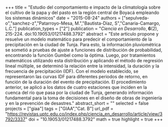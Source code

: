 +++
title = "Estudio del comportamiento e impacto de la climatología sobre el cultivo de la papa y del pasto en la región central de Boyacá empleando los sistemas dinámicos"
date = "2015-08-24"
authors = ["sepulveda-o","sanchez-z","Patarroyo-Mesa, M.","Bautista-Díaz, S","Canaria-Camargo, L.C."]
publication_types = ["2"]
publication = "*Ciencia en Desarrollo*, **6**(2), 215-224. doi:10.19053/01217488.3792"
abstract = "Este articulo propone y resuelve un modelo matemático para predecir el comportamiento de la precipitación en la ciudad de Tunja. Para esto, la información pluviométrica se sometió a pruebas de ajuste a funciones de distribución de probabilidad, encontrando la función Gumbel como la óptima. Luego, por tratamientos matemáticos utilizando esta distribución y aplicando el método de regresión lineal múltiple, se determinó la relación entre la intensidad, la duración y la frecuencia de precipitación (IDF). Con el modelo establecido, se representaron las curvas IDF para diferentes periodos de retorno, en función de la duración del evento de precipitación. El procedimiento anterior, se aplicó a los datos de cuatro estaciones que inciden en la cuenca del río que pasa por la ciudad de Tunja, generando información fundamental para la toma de decisiones en el diseño de obras de ingeniería y en la prevención de desastres."
abstract_short = ""
selected = false
projects = ["giaa"]
tags = ["GIAA","Cat. B"]
url_pdf = "https://revistas.uptc.edu.co/index.php/ciencia_en_desarrollo/article/view/3792/3337"
doi = "10.19053/01217488.3792"
math = true
highlight = true
+++
